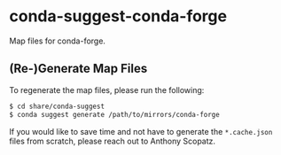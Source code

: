 # conda-suggest-conda-forge
Map files for conda-forge.


## (Re-)Generate Map Files
To regenerate the map files, please run the following:

```sh
$ cd share/conda-suggest
$ conda suggest generate /path/to/mirrors/conda-forge
```

If you would like to save time and not have to generate the `*.cache.json` files
from scratch, please reach out to Anthony Scopatz.
